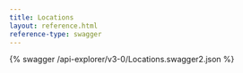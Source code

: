 ```yaml
---
title: Locations
layout: reference.html
reference-type: swagger
---
```




{% swagger /api-explorer/v3-0/Locations.swagger2.json %}

